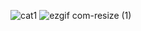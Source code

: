 ![cat1](https://github.com/NadaNamouz/f.github.io/assets/154078647/ba4385b5-7259-4538-8684-b5517bd72222)
![ezgif com-resize (1)](https://github.com/NadaNamouz/f.github.io/assets/154078647/d97bf5ab-fac6-400c-ab18-82877d1b98e7)
